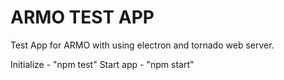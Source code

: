 # ARMO TEST APP

Test App for ARMO with using electron and tornado web server.

Initialize - "npm test"
Start app - "npm start"
